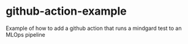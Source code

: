 # github-action-example

Example of how to add a github action that runs a mindgard test to an MLOps pipeline
